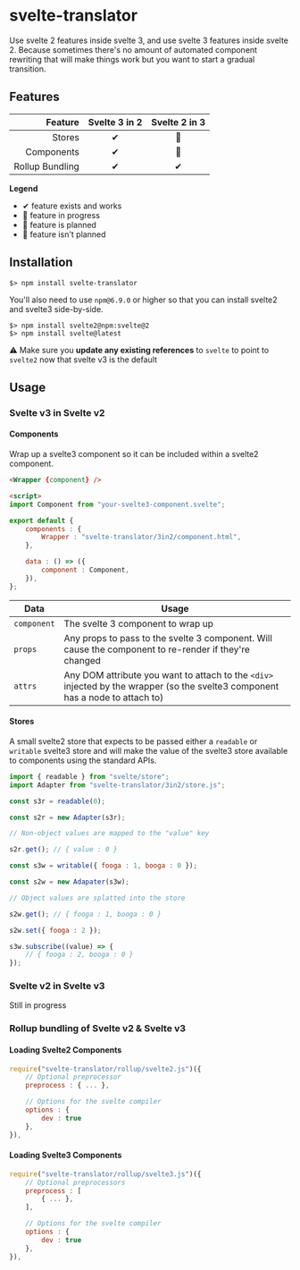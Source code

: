 # svelte-translator

Use svelte 2 features inside svelte 3, and use svelte 3 features inside svelte 2. Because sometimes there's no amount of automated component rewriting that will make things work but you want to start a gradual transition.

## Features

| Feature | Svelte 3 in 2 | Svelte 2 in 3 |
| ---: | :---: | :---: |
| Stores | ✔ | 💭 |
| Components | ✔ | 💭 |
| Rollup Bundling | ✔ | ✔ |

**Legend**

- ✔ feature exists and works
- 🔧 feature in progress
- 💭 feature is planned
- 🤔 feature isn't planned

## Installation

```
$> npm install svelte-translator
```

You'll also need to use `npm@6.9.0` or higher so that you can install svelte2 and svelte3 side-by-side.

```
$> npm install svelte2@npm:svelte@2
$> npm install svelte@latest
```

⚠️ Make sure you **update any existing references** to `svelte` to point to `svelte2` now that svelte v3 is the default

## Usage

### Svelte v3 in Svelte v2

#### Components

Wrap up a svelte3 component so it can be included within a svelte2 component.

```html
<Wrapper {component} />

<script>
import Component from "your-svelte3-component.svelte";

export default {
    components : {
        Wrapper : "svelte-translator/3in2/component.html",
    },

    data : () => ({
        component : Component,
    }),
};
```

| Data | Usage |
| --- | --- |
| `component` | The svelte 3 component to wrap up |
| `props` | Any props to pass to the svelte 3 component. Will cause the component to re-render if they're changed |
| `attrs` | Any DOM attribute you want to attach to the `<div>` injected by the wrapper (so the svelte3 component has a node to attach to) |

#### Stores

A small svelte2 store that expects to be passed either a `readable` or `writable` svelte3 store and will make the value of the svelte3 store available to components using the standard APIs.

```js
import { readable } from "svelte/store";
import Adapter from "svelte-translator/3in2/store.js";

const s3r = readable(0);

const s2r = new Adapter(s3r);

// Non-object values are mapped to the "value" key

s2r.get(); // { value : 0 }

const s3w = writable({ fooga : 1, booga : 0 });

const s2w = new Adapater(s3w);

// Object values are splatted into the store

s2w.get(); // { fooga : 1, booga : 0 }

s2w.set({ fooga : 2 });

s3w.subscribe((value) => {
    // { fooga : 2, booga : 0 }
});
```

### Svelte v2 in Svelte v3

Still in progress

### Rollup bundling of Svelte v2 & Svelte v3

#### Loading Svelte2 Components

```js
require("svelte-translator/rollup/svelte2.js")({
    // Optional preprocessor
    preprocess : { ... },

    // Options for the svelte compiler
    options : {
        dev : true
    },
}),
```

#### Loading Svelte3 Components

```js
require("svelte-translator/rollup/svelte3.js")({
    // Optional preprocessors
    preprocess : [
        { ... },
    ],

    // Options for the svelte compiler
    options : {
        dev : true
    },
}),
```